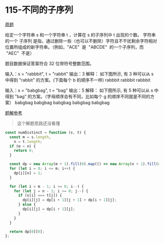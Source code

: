 # 115-不同的子序列

[原题](https://leetcode-cn.com/problems/distinct-subsequences/)

给定一个字符串 s 和一个字符串 t ，计算在 s 的子序列中 t 出现的个数。
字符串的一个 子序列 是指，通过删除一些（也可以不删除）字符且不干扰剩余字符相对位置所组成的新字符串。（例如，"ACE"  是  "ABCDE"  的一个子序列，而  "AEC"  不是）

题目数据保证答案符合 32 位带符号整数范围。

输入：s = "rabbbit", t = "rabbit"
输出：3
解释：
如下图所示, 有 3 种可以从 s 中得到 "rabbit" 的方案。(下面每个 b 的顺序不一样)
rabbbit
rabbbit
rabbbit

输入：s = "babgbag", t = "bag"
输出：5
解释：
如下图所示, 有 5 种可以从 s 中得到 "bag" 的方案。（字母顺序会有不同，比如每个 g 的顺序不同就是不同的方案）
babgbag
babgbag
babgbag
babgbag
babgbag

[题解参考](https://leetcode-cn.com/problems/distinct-subsequences/solution/shou-hua-tu-jie-xiang-jie-liang-chong-ji-4r2y/)

> 这个解题思路还没看懂

```javascript
const numDistinct = function (s, t) {
  const m = s.length,
    n = t.length;
  if (m < n) {
    return 0;
  }

  const dp = new Array(m + 1).fill(0).map(() => new Array(n + 1).fill(0));
  for (let i = 0; i <= m; i++) {
    dp[i][n] = 1;
  }

  for (let i = m - 1; i >= 0; i--) {
    for (let j = n - 1; i >= 0; j--) {
      if (s[i] === t[j]) {
        dp[i][j] = dp[i + 1][j + 1] + dp[i + 1][j];
      } else {
        dp[i][j] = dp[i + 1][j];
      }
    }
  }

  return dp[0][0];
};
```
